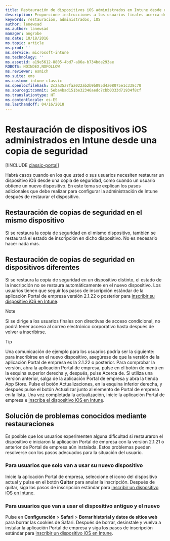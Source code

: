 ```yaml
---
title: Restauración de dispositivos iOS administrados en Intune desde una copia de seguridad
description: Proporcione instrucciones a los usuarios finales acerca de cómo volver a inscribir sus dispositivos después de restaurar desde una copia de seguridad.
keywords: restauración, administrados, iOS
author: lenewsad
ms.author: lanewsad
manager: angrobe
ms.date: 10/18/2016
ms.topic: article
ms.prod: ''
ms.service: microsoft-intune
ms.technology: ''
ms.assetid: a19e5612-8805-4bd7-a86a-b734bde293ae
ROBOTS: NOINDEX,NOFOLLOW
ms.reviewer: esmich
ms.suite: ems
ms.custom: intune-classic
ms.openlocfilehash: 2c2a35a7faa022ab2b9b095d4a08075e1c338c70
ms.sourcegitcommit: 5eba4bad151be32346aedc7cbb0333d71934f8cf
ms.translationtype: HT
ms.contentlocale: es-ES
ms.lasthandoff: 04/16/2018
---
```

# <a name="restore-intune-managed-ios-devices-from-backup"></a>Restauración de dispositivos iOS administrados en Intune desde una copia de seguridad

[!INCLUDE [classic-portal](../includes/classic-portal.md)]

Habrá casos cuando en los que usted o sus usuarios necesiten restaurar un dispositivo iOS desde una copia de seguridad, como cuando un usuario obtiene un nuevo dispositivo. En este tema se explican los pasos adicionales que debe realizar para configurar la administración de Intune después de restaurar el dispositivo.

## <a name="restoring-backups-onto-the-same-device"></a>Restauración de copias de seguridad en el mismo dispositivo

Si se restaura la copia de seguridad en el mismo dispositivo, también se restaurará el estado de inscripción en dicho dispositivo. No es necesario hacer nada más.

## <a name="restoring-backups-onto-different-devices"></a>Restauración de copias de seguridad en dispositivos diferentes

Si se restaura la copia de seguridad en un dispositivo distinto, el estado de la inscripción no se restaura automáticamente en el nuevo dispositivo. Los usuarios tienen que seguir los pasos de inscripción estándar de la aplicación Portal de empresa versión 2.1.22 o posterior para [inscribir su dispositivo iOS en Intune](/intune-user-help/enroll-your-device-in-intune-ios).

> [!NOTE]
> Si se dirige a los usuarios finales con directivas de acceso condicional, no podrá tener acceso al correo electrónico corporativo hasta después de volver a inscribirse.

> [!TIP]
> Una comunicación de ejemplo para los usuarios podría ser la siguiente: para inscribirse en el nuevo dispositivo, asegúrese de que la versión de la aplicación Portal de empresa es la 2.1.22 o posterior. Para comprobar la versión, abra la aplicación Portal de empresa, pulse en el botón de menú en la esquina superior derecha y, después, pulse Acerca de. Si utiliza una versión anterior, salga de la aplicación Portal de empresa y abra la tienda App Store. Pulse el botón Actualizaciones, en la esquina inferior derecha, y después pulse el botón Actualizar junto al elemento de Portal de empresa en la lista. Una vez completada la actualización, inicie la aplicación Portal de empresa e [inscriba el dispositivo iOS en Intune](/intune-user-help/enroll-your-device-in-intune-ios).

## <a name="resolving-known-issues-with-restores"></a>Solución de problemas conocidos mediante restauraciones

Es posible que los usuarios experimenten alguna dificultad si restauraron el dispositivo e iniciaron la aplicación Portal de empresa con la versión 2.1.21 o anterior de Portal de empresa aún instalada. Estos problemas pueden resolverse con los pasos adecuados para la situación del usuario.

### <a name="for-users-who-will-only-use-their-new-device"></a>Para usuarios que solo van a usar su nuevo dispositivo
Inicie la aplicación Portal de empresa, seleccione el icono del dispositivo actual y pulse en el botón __Quitar__ para anular la inscripción. Después de quitar, siga los pasos de inscripción estándar para [inscribir un dispositivo iOS en Intune](/intune-user-help/enroll-your-device-in-intune-ios).

### <a name="for-users-who-will-use-both-their-old-and-new-devices"></a>Para usuarios que van a usar el dispositivo antiguo y el nuevo
Pulse en __Configuración__ > __Safari__ > __Borrar historial y datos de sitios web__ para borrar las cookies de Safari. Después de borrar, desinstale y vuelva a instalar la aplicación Portal de empresa y siga los pasos de inscripción estándar para [inscribir un dispositivo iOS en Intune](/intune-user-help/enroll-your-device-in-intune-ios).

